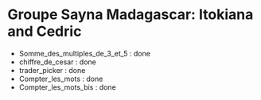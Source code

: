 # Groupe Sayna Madagascar: Itokiana and Cedric
- Somme_des_multiples_de_3_et_5 : done
- chiffre_de_cesar : done
- trader_picker : done
- Compter_les_mots : done
- Compter_les_mots_bis : done
